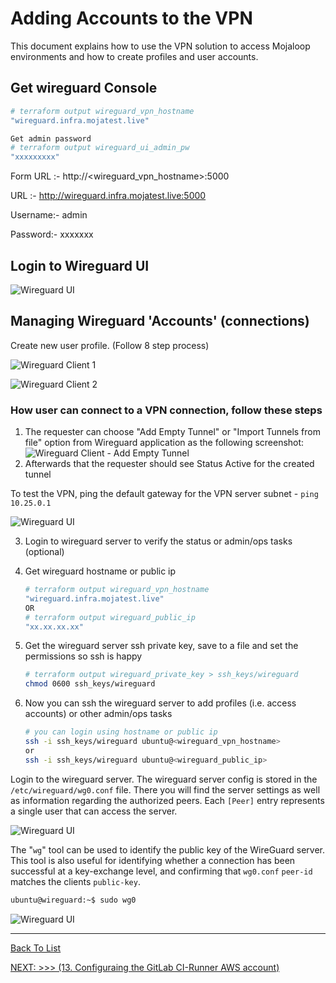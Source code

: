 # Adding Accounts to the VPN

This document explains how to use the VPN solution to access Mojaloop environments and how to create profiles and user accounts.

## Get wireguard Console

```bash
# terraform output wireguard_vpn_hostname
"wireguard.infra.mojatest.live"

Get admin password
# terraform output wireguard_ui_admin_pw
"xxxxxxxxx"
```
Form URL :- http://<wireguard_vpn_hostname>:5000

URL :- http://wireguard.infra.mojatest.live:5000

Username:- admin

Password:- xxxxxxx

## Login to Wireguard UI

![Wireguard UI](./d20.images/vpn-1-WireGuard-UI.png)



## Managing Wireguard 'Accounts' (connections)

Create new user profile. (Follow 8 step process)

![Wireguard Client 1](./d20.images/vpn-2-Wireguard-Clients.png)



![Wireguard Client 2](./d20.images/vpn-3-Wireguard-Clients.png)



### How user can connect to a VPN connection, follow these steps

1. The requester can choose  "Add Empty Tunnel"  or "Import Tunnels from file" option from Wireguard application as the following screenshot:
    ![Wireguard Client - Add Empty Tunnel](./d20.images/2011.png)
2. Afterwards that the requester should see Status Active for the created tunnel

To test the VPN, ping the default gateway for the VPN server subnet - `ping 10.25.0.1`

![Wireguard UI](./d20.images/vpn-4‎-verfication.png)



3. Login to wireguard server to verify the status or admin/ops tasks (optional)

1. Get wireguard hostname or public ip

   ``` bash
   # terraform output wireguard_vpn_hostname
   "wireguard.infra.mojatest.live"
   OR
   # terraform output wireguard_public_ip
   "xx.xx.xx.xx"
   ```

2. Get the wireguard server ssh private key, save to a file and set the permissions so ssh is happy

   ```bash
   # terraform output wireguard_private_key > ssh_keys/wireguard
   chmod 0600 ssh_keys/wireguard
   ```

3. Now you can ssh the wireguard server to add profiles (i.e. access accounts) or other admin/ops tasks

   ```bash
   # you can login using hostname or public ip
   ssh -i ssh_keys/wireguard ubuntu@<wireguard_vpn_hostname>
   or 
   ssh -i ssh_keys/wireguard ubuntu@<wireguard_public_ip>
   ```

Login to the wireguard server. The wireguard server config is stored in the `/etc/wireguard/wg0.conf` file. There you will find the server settings as well as information regarding the authorized peers. Each `[Peer]` entry represents a single user that can access the server.

![Wireguard UI](./d20.images/vpn-5-wg0.conf.png)

The "`wg`" tool can be used to identify the public key of the WireGuard server. This tool is also useful for identifying whether a connection has been successful at a key-exchange level, and confirming that `wg0.conf` `peer-id` matches the clients `public-key`.

```bash
ubuntu@wireguard:~$ sudo wg0
```

![Wireguard UI](./d20.images/vpn-6-wg0.png)



---

[Back To List](./d100.building.md)

[NEXT: >>>    (13. Configuraing the GitLab CI-Runner AWS account)](./d113.ci-runner-creds.md)
